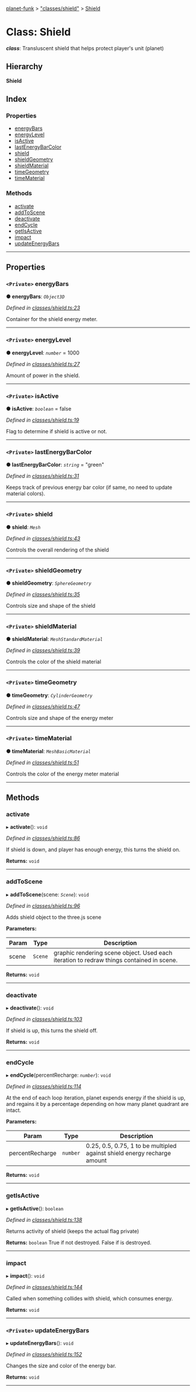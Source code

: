 [planet-funk](../README.md) > ["classes/shield"](../modules/_classes_shield_.md) > [Shield](../classes/_classes_shield_.shield.md)

# Class: Shield

*__class__*: Transluscent shield that helps protect player's unit (planet)

## Hierarchy

**Shield**

## Index

### Properties

* [energyBars](_classes_shield_.shield.md#energybars)
* [energyLevel](_classes_shield_.shield.md#energylevel)
* [isActive](_classes_shield_.shield.md#isactive)
* [lastEnergyBarColor](_classes_shield_.shield.md#lastenergybarcolor)
* [shield](_classes_shield_.shield.md#shield)
* [shieldGeometry](_classes_shield_.shield.md#shieldgeometry)
* [shieldMaterial](_classes_shield_.shield.md#shieldmaterial)
* [timeGeometry](_classes_shield_.shield.md#timegeometry)
* [timeMaterial](_classes_shield_.shield.md#timematerial)

### Methods

* [activate](_classes_shield_.shield.md#activate)
* [addToScene](_classes_shield_.shield.md#addtoscene)
* [deactivate](_classes_shield_.shield.md#deactivate)
* [endCycle](_classes_shield_.shield.md#endcycle)
* [getIsActive](_classes_shield_.shield.md#getisactive)
* [impact](_classes_shield_.shield.md#impact)
* [updateEnergyBars](_classes_shield_.shield.md#updateenergybars)

---

## Properties

<a id="energybars"></a>

### `<Private>` energyBars

**● energyBars**: *`Object3D`*

*Defined in [classes/shield.ts:23](https://github.com/WilliamRADFunk/planet-funk/blob/e7be71d/src/classes/shield.ts#L23)*

Container for the shield energy meter.

___
<a id="energylevel"></a>

### `<Private>` energyLevel

**● energyLevel**: *`number`* = 1000

*Defined in [classes/shield.ts:27](https://github.com/WilliamRADFunk/planet-funk/blob/e7be71d/src/classes/shield.ts#L27)*

Amount of power in the shield.

___
<a id="isactive"></a>

### `<Private>` isActive

**● isActive**: *`boolean`* = false

*Defined in [classes/shield.ts:19](https://github.com/WilliamRADFunk/planet-funk/blob/e7be71d/src/classes/shield.ts#L19)*

Flag to determine if shield is active or not.

___
<a id="lastenergybarcolor"></a>

### `<Private>` lastEnergyBarColor

**● lastEnergyBarColor**: *`string`* = "green"

*Defined in [classes/shield.ts:31](https://github.com/WilliamRADFunk/planet-funk/blob/e7be71d/src/classes/shield.ts#L31)*

Keeps track of previous energy bar color (if same, no need to update material colors).

___
<a id="shield"></a>

### `<Private>` shield

**● shield**: *`Mesh`*

*Defined in [classes/shield.ts:43](https://github.com/WilliamRADFunk/planet-funk/blob/e7be71d/src/classes/shield.ts#L43)*

Controls the overall rendering of the shield

___
<a id="shieldgeometry"></a>

### `<Private>` shieldGeometry

**● shieldGeometry**: *`SphereGeometry`*

*Defined in [classes/shield.ts:35](https://github.com/WilliamRADFunk/planet-funk/blob/e7be71d/src/classes/shield.ts#L35)*

Controls size and shape of the shield

___
<a id="shieldmaterial"></a>

### `<Private>` shieldMaterial

**● shieldMaterial**: *`MeshStandardMaterial`*

*Defined in [classes/shield.ts:39](https://github.com/WilliamRADFunk/planet-funk/blob/e7be71d/src/classes/shield.ts#L39)*

Controls the color of the shield material

___
<a id="timegeometry"></a>

### `<Private>` timeGeometry

**● timeGeometry**: *`CylinderGeometry`*

*Defined in [classes/shield.ts:47](https://github.com/WilliamRADFunk/planet-funk/blob/e7be71d/src/classes/shield.ts#L47)*

Controls size and shape of the energy meter

___
<a id="timematerial"></a>

### `<Private>` timeMaterial

**● timeMaterial**: *`MeshBasicMaterial`*

*Defined in [classes/shield.ts:51](https://github.com/WilliamRADFunk/planet-funk/blob/e7be71d/src/classes/shield.ts#L51)*

Controls the color of the energy meter material

___

## Methods

<a id="activate"></a>

###  activate

▸ **activate**(): `void`

*Defined in [classes/shield.ts:86](https://github.com/WilliamRADFunk/planet-funk/blob/e7be71d/src/classes/shield.ts#L86)*

If shield is down, and player has enough energy, this turns the shield on.

**Returns:** `void`

___
<a id="addtoscene"></a>

###  addToScene

▸ **addToScene**(scene: *`Scene`*): `void`

*Defined in [classes/shield.ts:96](https://github.com/WilliamRADFunk/planet-funk/blob/e7be71d/src/classes/shield.ts#L96)*

Adds shield object to the three.js scene

**Parameters:**

| Param | Type | Description |
| ------ | ------ | ------ |
| scene | `Scene` |  graphic rendering scene object. Used each iteration to redraw things contained in scene. |

**Returns:** `void`

___
<a id="deactivate"></a>

###  deactivate

▸ **deactivate**(): `void`

*Defined in [classes/shield.ts:103](https://github.com/WilliamRADFunk/planet-funk/blob/e7be71d/src/classes/shield.ts#L103)*

If shield is up, this turns the shield off.

**Returns:** `void`

___
<a id="endcycle"></a>

###  endCycle

▸ **endCycle**(percentRecharge: *`number`*): `void`

*Defined in [classes/shield.ts:114](https://github.com/WilliamRADFunk/planet-funk/blob/e7be71d/src/classes/shield.ts#L114)*

At the end of each loop iteration, planet expends energy if the shield is up, and regains it by a percentage depending on how many planet quadrant are intact.

**Parameters:**

| Param | Type | Description |
| ------ | ------ | ------ |
| percentRecharge | `number` |  0.25, 0.5, 0.75, 1 to be multipled against shield energy recharge amount |

**Returns:** `void`

___
<a id="getisactive"></a>

###  getIsActive

▸ **getIsActive**(): `boolean`

*Defined in [classes/shield.ts:138](https://github.com/WilliamRADFunk/planet-funk/blob/e7be71d/src/classes/shield.ts#L138)*

Returns activity of shield (keeps the actual flag private)

**Returns:** `boolean`
True if not destroyed. False if is destroyed.

___
<a id="impact"></a>

###  impact

▸ **impact**(): `void`

*Defined in [classes/shield.ts:144](https://github.com/WilliamRADFunk/planet-funk/blob/e7be71d/src/classes/shield.ts#L144)*

Called when something collides with shield, which consumes energy.

**Returns:** `void`

___
<a id="updateenergybars"></a>

### `<Private>` updateEnergyBars

▸ **updateEnergyBars**(): `void`

*Defined in [classes/shield.ts:152](https://github.com/WilliamRADFunk/planet-funk/blob/e7be71d/src/classes/shield.ts#L152)*

Changes the size and color of the energy bar.

**Returns:** `void`

___


